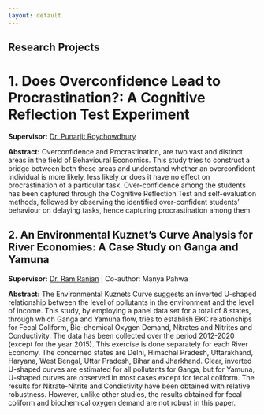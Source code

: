 ```yaml
---
layout: default
---
```


## Research Projects

#  1. Does Overconfidence Lead to Procrastination?: A Cognitive Reflection Test Experiment
**Supervisor:** [Dr. Punarjit Roychowdhury](https://punarjitroyc.weebly.com)

**Abstract:** Overconfidence and Procrastination, are two vast and distinct areas in the field of Behavioural Economics. This study tries to construct a bridge between both these areas and understand whether an overconfident individual is more likely, less likely or does it have no effect on procrastination of a particular task. Over-confidence among the students has been captured through the Cognitive Reflection Test and self-evaluation methods, followed by observing the identified over-confident students’ behaviour on delaying tasks, hence capturing procrastination among them.

## 2. An Environmental Kuznet’s Curve Analysis for River Economies: A Case Study on Ganga and Yamuna
**Supervisor:** [Dr. Ram Ranjan](https://snu.edu.in/faculty/ram-ranjan/) | Co-author: Manya Pahwa

**Abstract:** The Environmental Kuznets Curve suggests an inverted U-shaped relationship between the level of pollutants in the environment and the level of income. This study, by employing a panel data set for a total of 8 states, through which Ganga and Yamuna flow, tries to establish EKC relationships for Fecal Coliform, Bio-chemical Oxygen Demand, Nitrates and Nitrites and Conductivity. The data has been collected over the period 2012-2020 (except for the year 2015). This exercise is done separately for each River Economy. The concerned states are Delhi, Himachal Pradesh, Uttarakhand, Haryana, West Bengal, Uttar Pradesh, Bihar and Jharkhand. Clear, inverted U-shaped curves are estimated for all pollutants for Ganga, but for Yamuna, U-shaped curves are observed in most cases except for fecal coliform. The results for Nitrate-Nitrite and Condictivity have been obtained with relative robustness. However, unlike other studies, the results obtained for fecal coliform and biochemical oxygen demand are not robust in this paper.

<!-- Add more projects as needed -->
